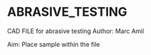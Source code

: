 # ABRASIVE_TESTING
CAD FILE for abrasive testing 
Author: Marc Amil 

Aim:
Place sample within the file 
